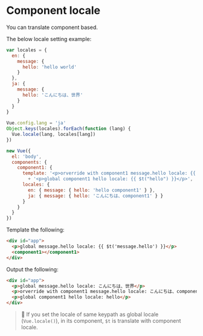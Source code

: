 # Component locale

You can translate component based.

The below locale setting example:

```javascript
var locales = {
  en: {
    message: {
      hello: 'hello world'
    }
  },
  ja: {
    message: {
      hello: 'こんにちは、世界'
    }
  }
}
      
Vue.config.lang = 'ja'
Object.keys(locales).forEach(function (lang) {
  Vue.locale(lang, locales[lang])
})

new Vue({
  el: 'body',
  components: {
    component1: {
      template: '<p>orverride with component1 message.hello locale: {{ $t("message.hello") }}</p>'
        + '<p>global component1 hello locale: {{ $t("hello") }}</p>',
      locales: {
        en: { message: { hello: 'hello component1' } },
        ja: { message: { hello: 'こんにちは、component1' } }
      }
    }
  }
})
```

Template the following:

```html
<div id="app">
  <p>global message.hello locale: {{ $t('message.hello') }}</p>
  <component1></component1>
</div>
```

Output the following:

```html
<div id="app">
  <p>global message.hello locale: こんにちは、世界</p>
  <p>orverride with component1 message.hello locale: こんにちは、component1</p>
  <p>global component1 hello locale: hello</p>
</div>
```

> :pencil: If you set the locale of same keypath as global locale (`Vue.locale()`), in its component, `$t` is translate with component locale.
